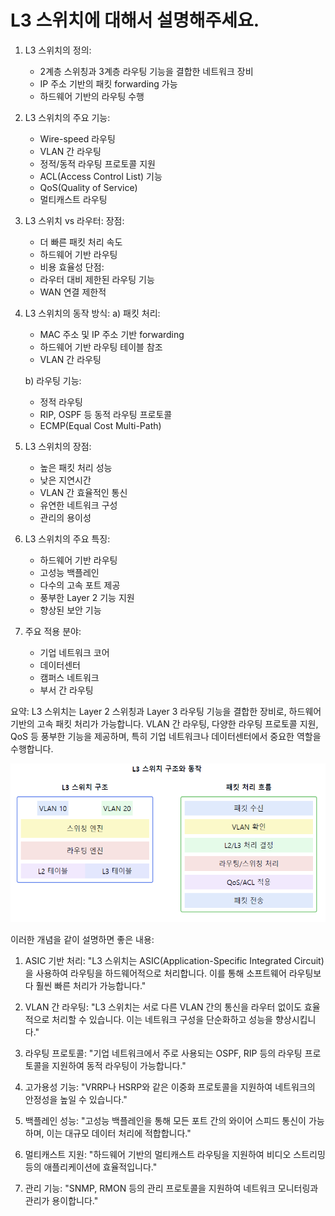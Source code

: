 # L3 스위치에 대해서 설명해주세요.


1. L3 스위치의 정의:
    - 2계층 스위칭과 3계층 라우팅 기능을 결합한 네트워크 장비
    - IP 주소 기반의 패킷 forwarding 가능
    - 하드웨어 기반의 라우팅 수행

2. L3 스위치의 주요 기능:
    - Wire-speed 라우팅
    - VLAN 간 라우팅
    - 정적/동적 라우팅 프로토콜 지원
    - ACL(Access Control List) 기능
    - QoS(Quality of Service)
    - 멀티캐스트 라우팅

3. L3 스위치 vs 라우터:
   장점:
    - 더 빠른 패킷 처리 속도
    - 하드웨어 기반 라우팅
    - 비용 효율성
      단점:
    - 라우터 대비 제한된 라우팅 기능
    - WAN 연결 제한적

4. L3 스위치의 동작 방식:
   a) 패킷 처리:
    - MAC 주소 및 IP 주소 기반 forwarding
    - 하드웨어 기반 라우팅 테이블 참조
    - VLAN 간 라우팅

   b) 라우팅 기능:
    - 정적 라우팅
    - RIP, OSPF 등 동적 라우팅 프로토콜
    - ECMP(Equal Cost Multi-Path)

5. L3 스위치의 장점:
    - 높은 패킷 처리 성능
    - 낮은 지연시간
    - VLAN 간 효율적인 통신
    - 유연한 네트워크 구성
    - 관리의 용이성

6. L3 스위치의 주요 특징:
    - 하드웨어 기반 라우팅
    - 고성능 백플레인
    - 다수의 고속 포트 제공
    - 풍부한 Layer 2 기능 지원
    - 향상된 보안 기능

7. 주요 적용 분야:
    - 기업 네트워크 코어
    - 데이터센터
    - 캠퍼스 네트워크
    - 부서 간 라우팅

요약: L3 스위치는 Layer 2 스위칭과 Layer 3 라우팅 기능을 결합한 장비로, 하드웨어 기반의 고속 패킷 처리가 가능합니다. VLAN 간 라우팅, 다양한 라우팅 프로토콜 지원, QoS 등 풍부한 기능을 제공하며, 특히 기업 네트워크나 데이터센터에서 중요한 역할을 수행합니다.


![img.png](L3_스위치.png)


이러한 개념을 같이 설명하면 좋은 내용:

1. ASIC 기반 처리:
   "L3 스위치는 ASIC(Application-Specific Integrated Circuit)을 사용하여 라우팅을 하드웨어적으로 처리합니다. 이를 통해 소프트웨어 라우팅보다 훨씬 빠른 처리가 가능합니다."

2. VLAN 간 라우팅:
   "L3 스위치는 서로 다른 VLAN 간의 통신을 라우터 없이도 효율적으로 처리할 수 있습니다. 이는 네트워크 구성을 단순화하고 성능을 향상시킵니다."

3. 라우팅 프로토콜:
   "기업 네트워크에서 주로 사용되는 OSPF, RIP 등의 라우팅 프로토콜을 지원하여 동적 라우팅이 가능합니다."

4. 고가용성 기능:
   "VRRP나 HSRP와 같은 이중화 프로토콜을 지원하여 네트워크의 안정성을 높일 수 있습니다."

5. 백플레인 성능:
   "고성능 백플레인을 통해 모든 포트 간의 와이어 스피드 통신이 가능하며, 이는 대규모 데이터 처리에 적합합니다."

6. 멀티캐스트 지원:
   "하드웨어 기반의 멀티캐스트 라우팅을 지원하여 비디오 스트리밍 등의 애플리케이션에 효율적입니다."

7. 관리 기능:
   "SNMP, RMON 등의 관리 프로토콜을 지원하여 네트워크 모니터링과 관리가 용이합니다."
